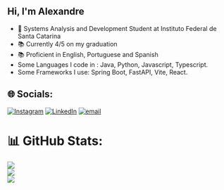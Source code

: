 ## Hi, I'm Alexandre 
- 🧠 Systems Analysis and Development Student at Instituto Federal de Santa Catarina </br>
- 📚 Currently 4/5 on my graduation </br>
- 📚 Proficient in English, Portuguese and Spanish </br>
- Some Languages I code in : Java, Python, Javascript, Typescript.
- Some Frameworks I use: Spring Boot, FastAPI, Vite, React.

## 🌐 Socials:
[![Instagram](https://img.shields.io/badge/Instagram-%23E4405F.svg?logo=Instagram&logoColor=white)](https://instagram.com/alexandre.villelaa) [![LinkedIn](https://img.shields.io/badge/LinkedIn-%230077B5.svg?logo=linkedin&logoColor=white)](https://linkedin.com/in/alexandre-pereira-villela) [![email](https://img.shields.io/badge/Email-D14836?logo=gmail&logoColor=white)](mailto:ap.villela10@gmail.com) 

# 📊 GitHub Stats:
![](https://github-readme-stats.vercel.app/api/top-langs/?username=apvillela&theme=dark&hide_border=false&include_all_commits=false&count_private=true&layout=compact)<br/>
![](https://github-readme-stats.vercel.app/api?username=apvillela&theme=dark&hide_border=false&include_all_commits=false&count_private=true)<br/>
![](https://nirzak-streak-stats.vercel.app/?user=apvillela&theme=dark&hide_border=false)<br/>
